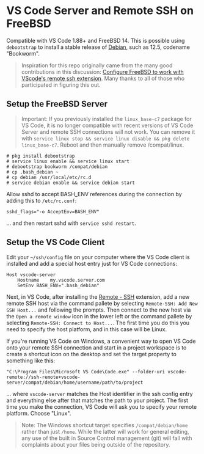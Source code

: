 # VS Code Server and Remote SSH on FreeBSD

Compatible with VS Code 1.88+ and FreeBSD 14. This is possible using `debootstrap` to install a stable release of [Debian](https://www.debian.org/News/), such as 12.5, codename "Bookworm".

> Inspiration for this repo originally came from the many good contributions in this discussion: [Configure FreeBSD to work with VScode's remote ssh extension](https://gist.github.com/mateuszkwiatkowski/ce486d692b4cb18afc2c8c68dcfe8602). Many thanks to all of those who participated in figuring this out.

## Setup the FreeBSD Server

>  Important: If you previously installed the `linux_base-c7` package for VS Code, it is no longer compatible with recent versions of VS Code Server and remote SSH connections will not work.  You can remove it with `service linux stop && service linux disable && pkg delete linux_base-c7`. Reboot and then manually remove /compat/linux.

```shell
# pkg install debootstrap
# service linux enable && service linux start
# debootstrap bookworm /compat/debian
# cp .bash_debian ~
# cp debian /usr/local/etc/rc.d
# service debian enable && service debian start
```

Allow sshd to accept BASH_ENV references during the connection by adding this to `/etc/rc.conf`:

`sshd_flags="-o AcceptEnv=BASH_ENV"`

... and then restart sshd with `service sshd restart`.

## Setup the VS Code Client

Edit your `~/ssh/config` file on your computer where the VS Code client is installed and add a special host entry just for VS Code connections:

```
Host vscode-server
	Hostname	my.vscode.server.com
	SetEnv BASH_ENV=".bash_debian"
```

Next, in VS Code, after installing the [Remote - SSH](https://marketplace.visualstudio.com/items?itemName=ms-vscode-remote.remote-ssh) extension, add a new remote SSH host via the command pallete by selecting `Remote-SSH: Add New SSH Host...` and following the prompts.  Then connect to the new host via the `Open a remote window` icon in the lower left or the command pallete by selecting `Remote-SSH: Connect to Host...`.  The first time you do this you need to specify the host platform, and in this case will be Linux.

If you're running VS Code on Windows, a convenient way to open VS Code onto your remote SSH connection and start in a project workspace is to create a shortcut icon on the desktop and set the target property to something like this:

`"C:\Program Files\Microsoft VS Code\Code.exe" --folder-uri vscode-remote://ssh-remote+vscode-server/compat/debian/home/username/path/to/project`

... where `vscode-server` matches the Host identifier in the ssh config entry and everything else after that matches the path to your project. The first time you make the connection, VS Code will ask you to specify your remote platform. Choose "Linux".

> Note: The Windows shortcut target specifies `/compat/debian/home` rather than just `/home`. While the latter will work for general editing, any use of the built in Source Control management (git) will fail with complaints about your files being outside of the repository.
